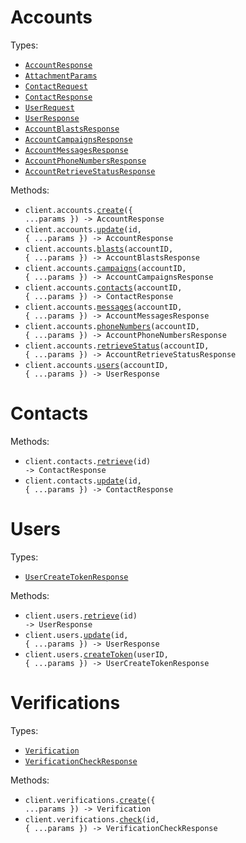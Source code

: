 # Accounts

Types:

- <code><a href="./src/resources/accounts.ts">AccountResponse</a></code>
- <code><a href="./src/resources/accounts.ts">AttachmentParams</a></code>
- <code><a href="./src/resources/accounts.ts">ContactRequest</a></code>
- <code><a href="./src/resources/accounts.ts">ContactResponse</a></code>
- <code><a href="./src/resources/accounts.ts">UserRequest</a></code>
- <code><a href="./src/resources/accounts.ts">UserResponse</a></code>
- <code><a href="./src/resources/accounts.ts">AccountBlastsResponse</a></code>
- <code><a href="./src/resources/accounts.ts">AccountCampaignsResponse</a></code>
- <code><a href="./src/resources/accounts.ts">AccountMessagesResponse</a></code>
- <code><a href="./src/resources/accounts.ts">AccountPhoneNumbersResponse</a></code>
- <code><a href="./src/resources/accounts.ts">AccountRetrieveStatusResponse</a></code>

Methods:

- <code title="post /accounts">client.accounts.<a href="./src/resources/accounts.ts">create</a>({ ...params }) -> AccountResponse</code>
- <code title="patch /accounts/{id}">client.accounts.<a href="./src/resources/accounts.ts">update</a>(id, { ...params }) -> AccountResponse</code>
- <code title="post /accounts/{account_id}/blasts">client.accounts.<a href="./src/resources/accounts.ts">blasts</a>(accountID, { ...params }) -> AccountBlastsResponse</code>
- <code title="post /accounts/{account_id}/campaigns">client.accounts.<a href="./src/resources/accounts.ts">campaigns</a>(accountID, { ...params }) -> AccountCampaignsResponse</code>
- <code title="post /accounts/{account_id}/contacts">client.accounts.<a href="./src/resources/accounts.ts">contacts</a>(accountID, { ...params }) -> ContactResponse</code>
- <code title="post /accounts/{account_id}/messages">client.accounts.<a href="./src/resources/accounts.ts">messages</a>(accountID, { ...params }) -> AccountMessagesResponse</code>
- <code title="post /accounts/{account_id}/phone_numbers">client.accounts.<a href="./src/resources/accounts.ts">phoneNumbers</a>(accountID, { ...params }) -> AccountPhoneNumbersResponse</code>
- <code title="get /accounts/{account_id}/status">client.accounts.<a href="./src/resources/accounts.ts">retrieveStatus</a>(accountID, { ...params }) -> AccountRetrieveStatusResponse</code>
- <code title="post /accounts/{account_id}/users">client.accounts.<a href="./src/resources/accounts.ts">users</a>(accountID, { ...params }) -> UserResponse</code>

# Contacts

Methods:

- <code title="get /contacts/{id}">client.contacts.<a href="./src/resources/contacts.ts">retrieve</a>(id) -> ContactResponse</code>
- <code title="patch /contacts/{id}">client.contacts.<a href="./src/resources/contacts.ts">update</a>(id, { ...params }) -> ContactResponse</code>

# Users

Types:

- <code><a href="./src/resources/users.ts">UserCreateTokenResponse</a></code>

Methods:

- <code title="get /users/{id}">client.users.<a href="./src/resources/users.ts">retrieve</a>(id) -> UserResponse</code>
- <code title="patch /users/{id}">client.users.<a href="./src/resources/users.ts">update</a>(id, { ...params }) -> UserResponse</code>
- <code title="post /users/{user_id}/tokens">client.users.<a href="./src/resources/users.ts">createToken</a>(userID, { ...params }) -> UserCreateTokenResponse</code>

# Verifications

Types:

- <code><a href="./src/resources/verifications.ts">Verification</a></code>
- <code><a href="./src/resources/verifications.ts">VerificationCheckResponse</a></code>

Methods:

- <code title="post /verifications">client.verifications.<a href="./src/resources/verifications.ts">create</a>({ ...params }) -> Verification</code>
- <code title="post /verifications/{id}/checks">client.verifications.<a href="./src/resources/verifications.ts">check</a>(id, { ...params }) -> VerificationCheckResponse</code>
